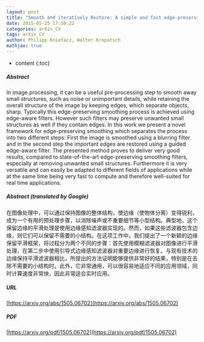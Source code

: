 ```yaml
---
layout: post
title: "Smooth and iteratively Restore: A simple and fast edge-preserving smoothing model"
date: 2015-05-25 17:50:22
categories: arXiv_CV
tags: arXiv_CV
author: Philipp Kniefacz, Walter Kropatsch
mathjax: true
---
```


* content
{:toc}

##### Abstract
In image processing, it can be a useful pre-processing step to smooth away small structures, such as noise or unimportant details, while retaining the overall structure of the image by keeping edges, which separate objects, sharp. Typically this edge-preserving smoothing process is achieved using edge-aware filters. However such filters may preserve unwanted small structures as well if they contain edges. In this work we present a novel framework for edge-preserving smoothing which separates the process into two different steps: First the image is smoothed using a blurring filter and in the second step the important edges are restored using a guided edge-aware filter. The presented method proves to deliver very good results, compared to state-of-the-art edge-preserving smoothing filters, especially at removing unwanted small structures. Furthermore it is very versatile and can easily be adapted to different fields of applications while at the same time being very fast to compute and therefore well-suited for real time applications.

##### Abstract (translated by Google)
在图像处理中，可以通过保持图像的整体结构，使边缘（使物体分离）变得锐利，成为一个有用的预处理步骤，以消除噪声或不重要细节等小型结构。典型地，这个保留边缘的平滑处理是使用边缘感知滤波器实现的。然而，如果这些滤波器包含边缘，则它们可以保留不需要的小结构。在这项工作中，我们提出了一个新颖的边缘保留平滑框架，将过程分为两个不同的步骤：首先使用模糊滤波器对图像进行平滑处理，在第二步中使用引导式边缘感知滤波器对重要边缘进行恢复。与现有技术的边缘保持平滑滤波器相比，所提出的方法证明能够提供非常好的结果，特别是在去除不需要的小结构时。此外，它非常通用，可以很容易地适应不同的应用领域，同时计算速度非常快，因此非常适合实时应用。

##### URL
[https://arxiv.org/abs/1505.06702](https://arxiv.org/abs/1505.06702)

##### PDF
[https://arxiv.org/pdf/1505.06702](https://arxiv.org/pdf/1505.06702)

